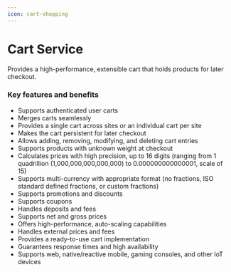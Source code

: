 ```yaml
---
icon: cart-shopping
---
```


# Cart Service

Provides a high-performance, extensible cart that holds products for later checkout.

### Key features and benefits

* Supports authenticated user carts
* Merges carts seamlessly
* Provides a single cart across sites or an individual cart per site
* Makes the cart persistent for later checkout
* Allows adding, removing, modifying, and deleting cart entries
* Supports products with unknown weight at checkout
* Calculates prices with high precision, up to 16 digits (ranging from 1 quadrillion (1,000,000,000,000,000) to 0.000000000000001, scale of 15)
* Supports multi-currency with appropriate format (no fractions, ISO standard defined fractions, or custom fractions)
* Supports promotions and discounts
* Supports coupons
* Handles deposits and fees
* Supports net and gross prices
* Offers high-performance, auto-scaling capabilities
* Handles external prices and fees
* Provides a ready-to-use cart implementation
* Guarantees response times and high availability
* Supports web, native/reactive mobile, gaming consoles, and other IoT devices
